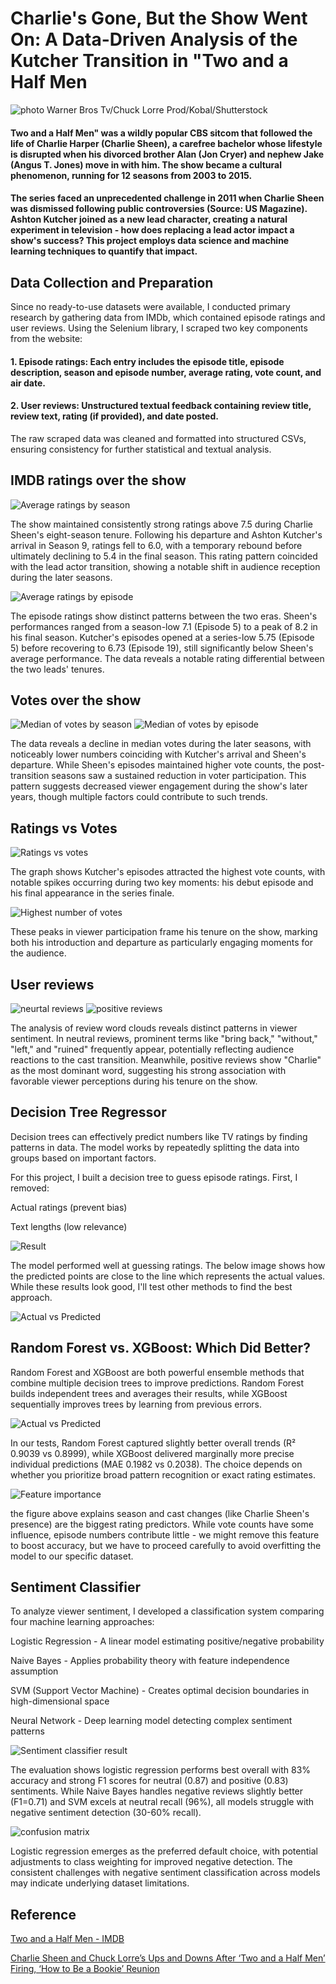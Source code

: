 # Charlie's Gone, But the Show Went On: A Data-Driven Analysis of the Kutcher Transition in "Two and a Half Men

![photo](/assets/img/Two-and-a-Half-Men.jpg) 
Warner Bros Tv/Chuck Lorre Prod/Kobal/Shutterstock

#### Two and a Half Men" was a wildly popular CBS sitcom that followed the life of Charlie Harper (Charlie Sheen), a carefree bachelor whose lifestyle is disrupted when his divorced brother Alan (Jon Cryer) and nephew Jake (Angus T. Jones) move in with him. The show became a cultural phenomenon, running for 12 seasons from 2003 to 2015.
#### The series faced an unprecedented challenge in 2011 when Charlie Sheen was dismissed following public controversies (Source: US Magazine). Ashton Kutcher joined as a new lead character, creating a natural experiment in television - how does replacing a lead actor impact a show's success? This project employs data science and machine learning techniques to quantify that impact.

## Data Collection and Preparation
Since no ready-to-use datasets were available, I conducted primary research by gathering data from IMDb, which contained episode ratings and user reviews. Using the Selenium library, I scraped two key components from the website:
#### 1. Episode ratings: Each entry includes the episode title, episode description, season and episode number, average rating, vote count, and air date. 
#### 2. User reviews: Unstructured textual feedback containing review title, review text, rating (if provided), and date posted. 
The raw scraped data was cleaned and formatted into structured CSVs, ensuring consistency for further statistical and textual analysis.

## IMDB ratings over the show
![Average ratings by season](/assets/img/avg-ratings-by-season.png) 

The show maintained consistently strong ratings above 7.5 during Charlie Sheen's eight-season tenure. Following his departure and Ashton Kutcher's arrival in Season 9, ratings fell to 6.0, with a temporary rebound before ultimately declining to 5.4 in the final season. This rating pattern coincided with the lead actor transition, showing a notable shift in audience reception during the later seasons.

![Average ratings by episode](/assets/img/avg-ratings-by-episode.png) 

The episode ratings show distinct patterns between the two eras. Sheen's performances ranged from a season-low 7.1 (Episode 5) to a peak of 8.2 in his final season. Kutcher's episodes opened at a series-low 5.75 (Episode 5) before recovering to 6.73 (Episode 19), still significantly below Sheen's average performance. The data reveals a notable rating differential between the two leads' tenures.

## Votes over the show
![Median of votes by season](/assets/img/median-of-votes-by-season.png) ![Median of votes by episode](/assets/img/median-of-votes-by-episode.png) 

The data reveals a decline in median votes during the later seasons, with noticeably lower numbers coinciding with Kutcher's arrival and Sheen's departure. While Sheen's episodes maintained higher vote counts, the post-transition seasons saw a sustained reduction in voter participation. This pattern suggests decreased viewer engagement during the show's later years, though multiple factors could contribute to such trends.

## Ratings vs Votes
![Ratings vs votes ](/assets/img/ratings-vs-votes.png) 


The graph shows Kutcher's episodes attracted the highest vote counts, with notable spikes occurring during two key moments: his debut episode and his final appearance in the series finale.

![Highest number of votes ](/assets/img/highest-votes.png) 

These peaks in viewer participation frame his tenure on the show, marking both his introduction and departure as particularly engaging moments for the audience.

## User reviews
![neurtal reviews](/assets/img/neutral-reviews.png) ![positive reviews ](/assets/img/positive-reviews.png) 

The analysis of review word clouds reveals distinct patterns in viewer sentiment. In neutral reviews, prominent terms like "bring back," "without," "left," and "ruined" frequently appear, potentially reflecting audience reactions to the cast transition. Meanwhile, positive reviews show "Charlie" as the most dominant word, suggesting his strong association with favorable viewer perceptions during his tenure on the show.

## Decision Tree Regressor

Decision trees can effectively predict numbers like TV ratings by finding patterns in data. The model works by repeatedly splitting the data into groups based on important factors.

For this project, I built a decision tree to guess episode ratings. First, I removed:

Actual ratings (prevent bias)

Text lengths (low relevance)


![Result](/assets/img/decision-tree-result.png) 

The model performed well at guessing ratings. The below image shows how the predicted points are close to the line which represents the actual values. While these results look good, I'll test other methods to find the best approach.

![Actual vs Predicted](/assets/img/actual-vs-predicted.png) 

## Random Forest vs. XGBoost: Which Did Better?

Random Forest and XGBoost are both powerful ensemble methods that combine multiple decision trees to improve predictions. Random Forest builds independent trees and averages their results, while XGBoost sequentially improves trees by learning from previous errors.

![Actual vs Predicted](/assets/img/rf-vs-xgb.png) 

In our tests, Random Forest captured slightly better overall trends (R² 0.9039 vs 0.8999), while XGBoost delivered marginally more precise individual predictions (MAE 0.1982 vs 0.2038). The choice depends on whether you prioritize broad pattern recognition or exact rating estimates.

![Feature importance](/assets/img/feature-importance.png) 


the figure above explains season and cast changes (like Charlie Sheen's presence) are the biggest rating predictors. While vote counts have some influence, episode numbers contribute little - we might remove this feature to boost accuracy, but we have to proceed carefully to avoid overfitting the model to our specific dataset.

## Sentiment Classifier

To analyze viewer sentiment, I developed a classification system comparing four machine learning approaches:

Logistic Regression - A linear model estimating positive/negative probability

Naive Bayes - Applies probability theory with feature independence assumption

SVM (Support Vector Machine) - Creates optimal decision boundaries in high-dimensional space

Neural Network - Deep learning model detecting complex sentiment patterns

![Sentiment classifier result](/assets/img/sentiment-classifier-results.png) 


The evaluation shows logistic regression performs best overall with 83% accuracy and strong F1 scores for neutral (0.87) and positive (0.83) sentiments. While Naive Bayes handles negative reviews slightly better (F1=0.71) and SVM excels at neutral recall (96%), all models struggle with negative sentiment detection (30-60% recall).

![confusion matrix](/assets/img/confusion-matrix.png) 

Logistic regression emerges as the preferred default choice, with potential adjustments to class weighting for improved negative detection. The consistent challenges with negative sentiment classification across models may indicate underlying dataset limitations.

## Reference
[Two and a Half Men - IMDB](https://www.imdb.com/title/tt0369179/reviews/?ref_=ttep_ql_2)

[Charlie Sheen and Chuck Lorre’s Ups and Downs After ‘Two and a Half Men’ Firing, ‘How to Be a Bookie’ Reunion](https://www.usmagazine.com/celebrity-news/pictures/two-and-a-half-mens-charlie-sheen-chuck-lorres-ups-and-downs/)



